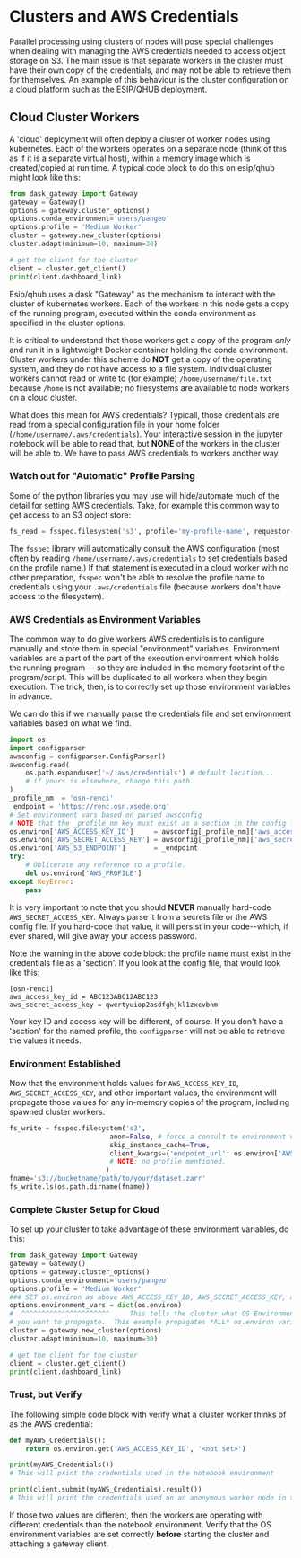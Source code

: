# Clusters and AWS Credentials

Parallel processing using clusters of nodes will pose special challenges when
dealing with managing the AWS credentials needed to access object storage on S3.
The main issue is that separate workers in the cluster must have their own
copy of the credentials, and may not be able to retrieve them for themselves.
An example of this behaviour is the cluster configuration on a cloud platform
such as the ESIP/QHUB deployment.

## Cloud Cluster Workers

A 'cloud' deployment will often deploy a cluster of worker nodes using
kubernetes. Each of the workers operates on a separate node (think of this as
if it is a separate virtual host), within a memory image which is created/copied
at run time.  A typical code block to do this on esip/qhub might look like
this:

```python
from dask_gateway import Gateway
gateway = Gateway()
options = gateway.cluster_options()
options.conda_environment='users/pangeo'
options.profile = 'Medium Worker'
cluster = gateway.new_cluster(options)
cluster.adapt(minimum=10, maximum=30)

# get the client for the cluster
client = cluster.get_client()
print(client.dashboard_link)
```
Esip/qhub uses a dask "Gateway" as the mechanism to interact with the cluster
of kubernetes workers. Each of the workers in this node gets a copy of the
running program, executed within the conda environment as specified in the
cluster options.

It is critical to understand that those workers get a copy of the program
*only* and run it in a lightweight Docker container holding the conda
environment.  Cluster workers under this scheme do **NOT** get a copy of the
operating system, and they do not have access to a file system. Individual
cluster workers cannot read or write to (for example) `/home/username/file.txt`
because `/home` is not availabie; no filesystems are available to node
workers on a cloud cluster.

What does this mean for AWS credentials?  Typicall, those credentials are
read from a special configuration file in your home folder (`/home/username/.aws/credentials`).
Your interactive session in the jupyter notebook will be able to read that, but
**NONE** of the workers in the cluster will be able to.  We have to pass
AWS credentials to workers another way.

### Watch out for "Automatic" Profile Parsing

Some of the python libraries you may use will hide/automate much of the detail
for setting AWS credentials.  Take, for example this common way to get access
to an S3 object store:

```python
fs_read = fsspec.filesystem('s3', profile='my-profile-name', requestor-pays=True)
```

The `fsspec` library will automatically consult the AWS configuration (most often
by reading `/home/username/.aws/credentials` to set credentials based on the
profile name.) If that statement is executed in a cloud worker with no other
preparation, `fsspec` won't be able to resolve the profile name to credentials
using your `.aws/credentials` file (because workers don't have access to the
filesystem).

### AWS Credentials as Environment Variables

The common way to do give workers AWS credentials is to configure manually
and store them in special "environment" variables.  Environment variables are
a part of the part of the execution environment which holds the running
program -- so they are included in the memory footprint of the program/script.
This will be duplicated to all workers when they begin execution. The trick,
then, is to correctly set up those environment variables in advance.

We can do this if we manually parse the credentials file and set environment
variables based on what we find.

```python
import os
import configparser
awsconfig = configparser.ConfigParser()
awsconfig.read(
    os.path.expanduser('~/.aws/credentials') # default location...
    # if yours is elsewhere, change this path.
)
_profile_nm  = 'osn-renci'
_endpoint = 'https://renc.osn.xsede.org'
# Set environment vars based on parsed awsconfig
# NOTE that the _profile_nm key must exist as a section in the config file.
os.environ['AWS_ACCESS_KEY_ID']     = awsconfig[_profile_nm]['aws_access_key_id']
os.environ['AWS_SECRET_ACCESS_KEY'] = awsconfig[_profile_nm]['aws_secret_access_key']
os.environ['AWS_S3_ENDPOINT']       = _endpoint
try:
    # Obliterate any reference to a profile.
    del os.environ['AWS_PROFILE']
except KeyError:
    pass
```

It is very important to note that you should **NEVER** manually hard-code `AWS_SECRET_ACCESS_KEY`.
Always parse it from a secrets file or the AWS config file. If you hard-code that value, it will
persist in your code--which, if ever shared, will give away your access password.

Note the warning in the above code block: the profile name must exist in the
credentials file as a 'section'.  If you look at the config file, that would
look like this:

```text
[osn-renci]
aws_access_key_id = ABC123ABC12ABC123
aws_secret_access_key = qwertyuiop2asdfghjkl1zxcvbnm
```

Your key ID and access key will be different, of course. If you don't have a
'section' for the named profile, the `configparser` will not be able to
retrieve the values it needs.

### Environment Established

Now that the environment holds values for `AWS_ACCESS_KEY_ID`, `AWS_SECRET_ACCESS_KEY`, and
other important values, the environment will propagate those values for any in-memory copies
of the program, including spawned cluster workers.

```python
fs_write = fsspec.filesystem('s3',
                         anon=False, # force a consult to environment vars set above.
                         skip_instance_cache=True,
                         client_kwargs={'endpoint_url': os.environ['AWS_S3_ENDPOINT']}
                         # NOTE: no profile mentioned.
                        )
fname='s3://bucketname/path/to/your/dataset.zarr'
fs_write.ls(os.path.dirname(fname))
```

### Complete Cluster Setup for Cloud

To set up your cluster to take advantage of these environment variables, do this:

```python
from dask_gateway import Gateway
gateway = Gateway()
options = gateway.cluster_options()
options.conda_environment='users/pangeo'
options.profile = 'Medium Worker'
### SET os.environ as above AWS_ACCESS_KEY_ID, AWS_SECRET_ACCESS_KEY, and AWS_S3_ENDPOINT
options.environment_vars = dict(os.environ)
#  ^^^^^^^^^^^^^^^^^^^^^^     This tells the cluster what OS Environment variables
# you want to propagate.  This example propagates *ALL* os.environ variables.
cluster = gateway.new_cluster(options)
cluster.adapt(minimum=10, maximum=30)

# get the client for the cluster
client = cluster.get_client()
print(client.dashboard_link)
```

### Trust, but Verify
The following simple code block with verify what a cluster worker thinks of
as the AWS credential:

```python
def myAWS_Credentials():
    return os.environ.get('AWS_ACCESS_KEY_ID', '<not set>')

print(myAWS_Credentials())
# This will print the credentials used in the notebook environment

print(client.submit(myAWS_Credentials).result())
# This will print the credentials used on an anonymous worker node in the cluster.
```

If those two values are different, then the workers are operating with
different credentials than the notebook environment. Verify that the OS
environment variables are set correctly **before** starting the cluster
and attaching a gateway client.
